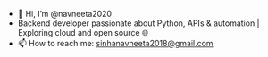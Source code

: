 - 👋 Hi, I’m @navneeta2020
- Backend developer passionate about Python, APIs & automation | Exploring cloud and open source 🌐
- 📫 How to reach me: sinhanavneeta2018@gmail.com

<!---
navneeta2020/navneeta2020 is a ✨ special ✨ repository because its `README.md` (this file) appears on your GitHub profile.
You can click the Preview link to take a look at your changes.
--->
